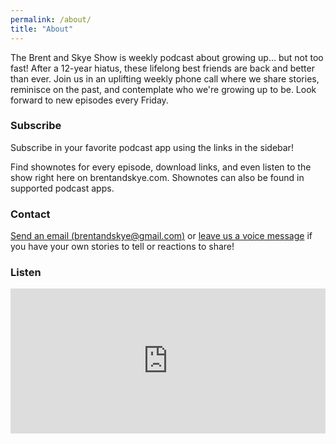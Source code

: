 ```yaml
---
permalink: /about/
title: "About"
---
```


The Brent and Skye Show is weekly podcast about growing up… but not too fast! After a 12-year hiatus, these lifelong best friends are back and better than ever. Join us in an uplifting weekly phone call where we share stories, reminisce on the past, and contemplate who we're growing up to be. Look forward to new episodes every Friday.

### Subscribe

Subscribe in your favorite podcast app using the links in the sidebar!

Find shownotes for every episode, download links, and even listen to the show right here on brentandskye.com. Shownotes can also be found in supported podcast apps.

### Contact

[Send an email (brentandskye@gmail.com)](mailto:brentandskye@gmail.com) or [leave us a voice message](https://anchor.fm/brentandskyke/message) if you have your own stories to tell or reactions to share!

### Listen

<!-- <iframe src="https://anchor.fm/brentandskye/embed" height="102px" width="400px" frameborder="0" scrolling="no"></iframe> -->

<iframe src="https://open.spotify.com/embed-podcast/show/2GN8qunfJUj9JWmKcCc71v" width="100%" height="232" frameborder="0" allowtransparency="true" allow="encrypted-media"></iframe>